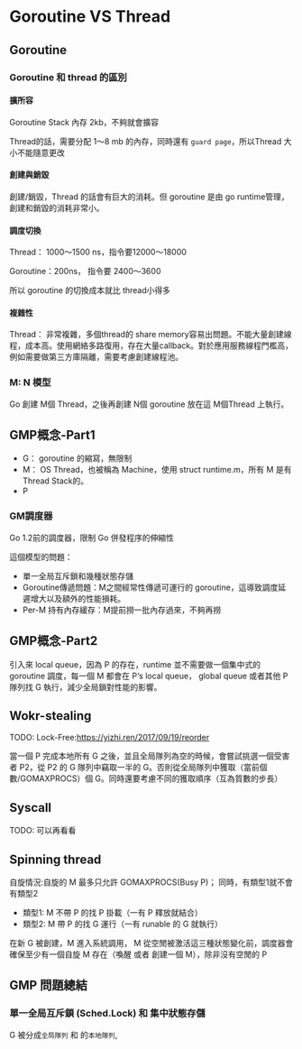 # Goroutine VS Thread

## Goroutine

### Goroutine 和 thread 的區別

#### 擴所容

Goroutine Stack 內存 2kb，不夠就會擴容

Thread的話，需要分配 1～8 mb 的內存，同時還有 `guard page`，所以Thread 大小不能隨意更改

#### 創建與銷毀

創建/銷毀，Thread 的話會有巨大的消耗。但 goroutine 是由 go runtime管理，創建和銷毀的消耗非常小。

#### 調度切換

Thread： 1000～1500 ns，指令要12000～18000

Goroutine：200ns， 指令要 2400～3600

所以 goroutine 的切換成本就比 thread小得多

#### 複雜性

Thread： 非常複雜，多個thread的 share memory容易出問題。不能大量創建線程，成本高。使用網絡多路復用，存在大量callback。對於應用服務線程門檻高，例如需要做第三方庫隔離，需要考慮創建線程池。

### M: N 模型

Go 創建 M個 Thread，之後再創建 N個 goroutine 放在這 M個Thread 上執行。

## GMP概念-Part1

- G： goroutine 的縮寫，無限制
- M： OS Thread，也被稱為 Machine，使用 struct runtime.m，所有 M 是有Thread Stack的。
- P

### GM調度器

Go 1.2前的調度器，限制 Go 併發程序的伸縮性

這個模型的問題：

- 單一全局互斥鎖和幾種狀態存儲
- Goroutine傳遞問題：M之間經常性傳遞可運行的 goroutine，這導致調度延遲增大以及額外的性能損耗。
- Per-M 持有內存緩存：M提前撈一批內存過來，不夠再撈

## GMP概念-Part2

引入來 local queue，因為 P 的存在，runtime 並不需要做一個集中式的 goroutine 調度，每一個 M 都會在 P‘s local queue， global queue 或者其他 P 隊列找 G 執行，減少全局鎖對性能的影響。

## Wokr-stealing

TODO: Lock-Free:<https://yizhi.ren/2017/09/19/reorder>

當一個 P 完成本地所有 G 之後，並且全局隊列為空的時候，會嘗試挑選一個受害者 P2，從 P2 的 G 隊列中竊取一半的 G。否則從全局隊列中獲取（當前個數/GOMAXPROCS）個 G。同時還要考慮不同的獲取順序（互為質數的步長）

## Syscall

TODO: 可以再看看

## Spinning thread

自旋情況:自旋的 M 最多只允許 GOMAXPROCS(Busy P)； 同時，有類型1就不會有類型2

- 類型1: M 不帶 P 的找 P 掛載（一有 P 釋放就結合）
- 類型2: M 帶 P 的找 G 運行（一有 runable 的 G 就執行）

在新 G 被創建，M 進入系統調用， M 從空閒被激活這三種狀態變化前，調度器會確保至少有一個自旋 M 存在（喚醒 或者 創建一個 M），除非沒有空閒的 P

## GMP 問題總結

### 單一全局互斥鎖 (Sched.Lock) 和 集中狀態存儲

G 被分成`全局隊列` 和 的`本地隊列`,
